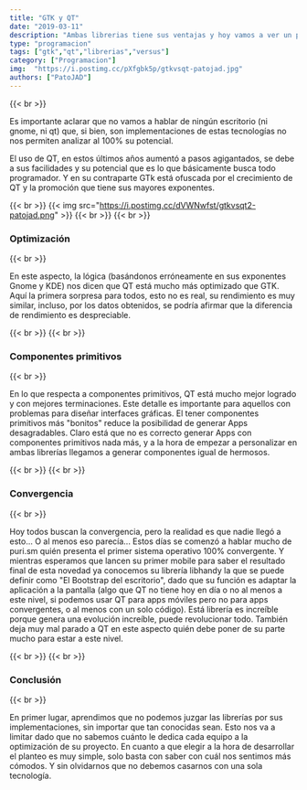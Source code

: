 ```yaml
---
title: "GTK y QT"
date: "2019-03-11"
description: "Ambas librerias tiene sus ventajas y hoy vamos a ver un poco mas afondo mas informacion sobre ambas"
type: "programacion"
tags: ["gtk","qt","librerias","versus"]
category: ["Programacion"]
img:  "https://i.postimg.cc/pXfgbk5p/gtkvsqt-patojad.jpg"
authors: ["PatoJAD"]
---
```


{{< br >}}

Es importante aclarar que no vamos a hablar de ningún escritorio (ni gnome, ni qt) que, si bien, son implementaciones de estas tecnologías no nos permiten analizar al 100% su potencial.

El uso de QT, en estos últimos años aumentó a pasos agigantados, se debe a sus facilidades y su potencial que es lo que básicamente busca todo programador. Y en su contraparte  GTk está ofuscada por el crecimiento de QT y la promoción que tiene sus mayores exponentes.

{{< br >}}
{{< img src="https://i.postimg.cc/dVWNwfst/gtkvsqt2-patojad.png" >}}
{{< br >}}
{{< br >}}

### Optimización

{{< br >}}

En este aspecto, la lógica (basándonos erróneamente en sus exponentes Gnome y KDE) nos dicen que QT está mucho más optimizado que GTK. Aquí la primera sorpresa para todos, esto no es real, su rendimiento es muy similar, incluso, por los datos obtenidos, se podría afirmar que la diferencia de rendimiento es despreciable.

{{< br >}}
{{< br >}}

### Componentes primitivos

{{< br >}}

En lo que respecta a componentes primitivos, QT está mucho mejor logrado y con mejores terminaciones. Este detalle es importante para aquellos con problemas para diseñar interfaces gráficas. El tener componentes primitivos más "bonitos" reduce la posibilidad de generar Apps desagradables.
Claro está que no es correcto generar Apps con componentes primitivos nada más, y a la hora de empezar a personalizar en ambas librerías llegamos a generar componentes igual de hermosos.

{{< br >}}
{{< br >}}

### Convergencia

{{< br >}}

Hoy todos buscan la convergencia, pero la realidad es que nadie llegó a esto... O al menos eso parecía...
Estos días se comenzó a hablar mucho de puri.sm quién presenta el primer sistema operativo 100% convergente. Y mientras esperamos que lancen su primer mobile para saber el resultado final de esta novedad ya conocemos su librería libhandy la que se puede definir como "El Bootstrap del escritorio", dado que su función es adaptar la aplicación a la pantalla (algo que QT no tiene hoy en día o no al menos a este nivel, si podemos usar QT para apps móviles pero no para apps convergentes, o al menos con un solo código).
Está librería es increíble porque genera una evolución increíble, puede revolucionar todo. También deja muy mal parado a QT en este aspecto quién debe poner de su parte mucho para estar a este nivel.

{{< br >}}
{{< br >}}

### Conclusión

{{< br >}}

En primer lugar, aprendimos que no podemos juzgar las librerías por sus implementaciones, sin importar que tan conocidas sean. Esto nos va a limitar dado que no sabemos cuánto le dedica cada equipo a la optimización de su proyecto.
En cuanto a que elegir a la hora de desarrollar el planteo es muy simple, solo basta con saber con cuál nos sentimos más cómodos. Y sin olvidarnos que no debemos casarnos con una sola tecnología.
